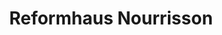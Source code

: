 ---
title: "Reformhaus Nourrisson"
url: /berlin/reformhaus-nourrisson-gardeschuetzenweg/
shop: Supermarkt
---